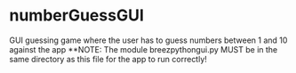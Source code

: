 # numberGuessGUI
GUI guessing game where the user has to guess numbers between 1 and 10 against the app
**NOTE: The module breezpythongui.py MUST be in the same directory as this file for the app to run correctly!

